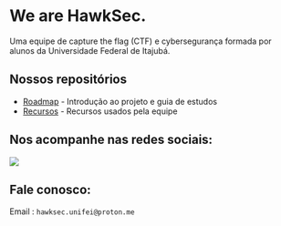 # We are HawkSec.
Uma equipe de capture the flag (CTF) e cybersegurança formada por alunos da Universidade Federal de Itajubá.

## Nossos repositórios
* [Roadmap](https://github.com/HawkSecUnifei/roadmap-hawksec) - Introdução ao projeto e guia de estudos
* [Recursos](https://github.com/HawkSecUnifei/resources-hawksec) - Recursos usados pela equipe

## Nos acompanhe nas redes sociais:
<a href="https://www.instagram.com/hawksec_/" target="_blank"><img src="https://img.shields.io/badge/-Instagram-%23E4405F?style=for-the-badge&logo=instagram&logoColor=white" target="_blank"></a>

## Fale conosco:
Email : `hawksec.unifei@proton.me`
